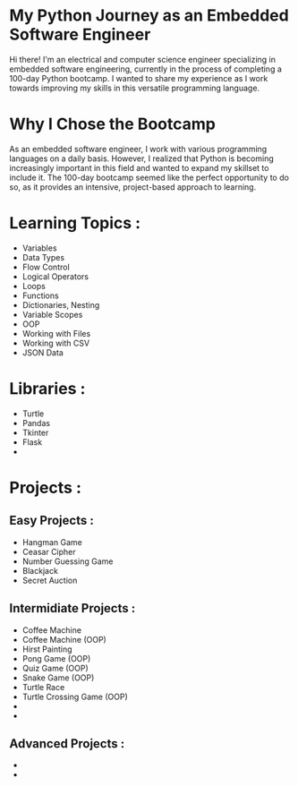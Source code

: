 # My Python Journey as an Embedded Software Engineer
Hi there! I'm an electrical and computer science engineer specializing in embedded software engineering, currently in the process of completing a 100-day Python bootcamp. I wanted to share my experience as I work towards improving my skills in this versatile programming language.

# Why I Chose the Bootcamp
As an embedded software engineer, I work with various programming languages on a daily basis. However, I realized that Python is becoming increasingly important in this field and wanted to expand my skillset to include it. The 100-day bootcamp seemed like the perfect opportunity to do so, as it provides an intensive, project-based approach to learning.

# Learning Topics :
* Variables<br />
* Data Types<br />
* Flow Control<br />
* Logical Operators<br />
* Loops<br />
* Functions<br />
* Dictionaries, Nesting<br />
* Variable Scopes<br />
* OOP<br />
* Working with Files<br />
* Working with CSV<br />
* JSON Data<br />

# Libraries :
* Turtle<br />
* Pandas<br />
* Tkinter<br />
* Flask<br />
* 

# Projects :
## Easy Projects :
* Hangman Game<br />
* Ceasar Cipher<br />
* Number Guessing Game<br />
* Blackjack<br />
* Secret Auction<br />

## Intermidiate Projects :
* Coffee Machine<br />
* Coffee Machine (OOP)<br />
* Hirst Painting<br />
* Pong Game (OOP)<br />
* Quiz Game (OOP)<br />
* Snake Game (OOP)<br />
* Turtle Race<br />
* Turtle Crossing Game (OOP)<br />
* <br />
* <br />

## Advanced Projects :
* <br />
* <br />
